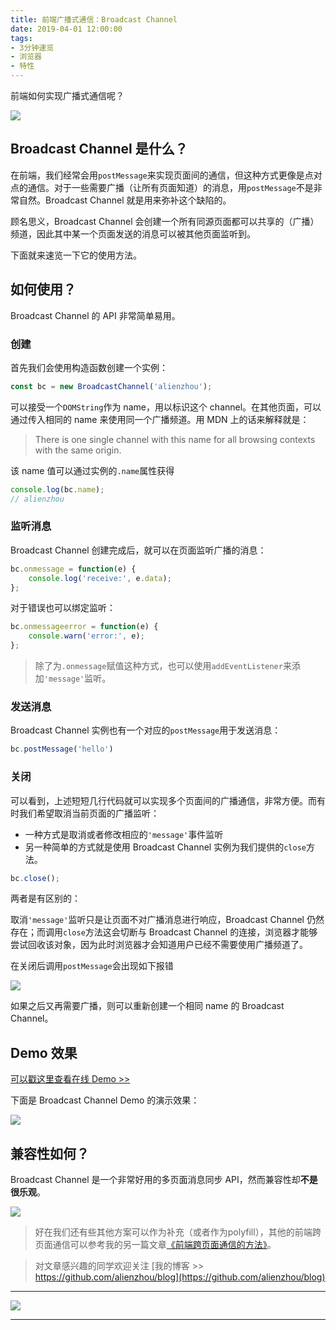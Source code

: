 ```yaml
---
title: 前端广播式通信：Broadcast Channel
date: 2019-04-01 12:00:00
tags:
- 3分钟速览
- 浏览器
- 特性
---
```


前端如何实现广播式通信呢？

![](/img/16f6f67316cf3a36.png)

<!-- more -->

## Broadcast Channel 是什么？

在前端，我们经常会用`postMessage`来实现页面间的通信，但这种方式更像是点对点的通信。对于一些需要广播（让所有页面知道）的消息，用`postMessage`不是非常自然。Broadcast Channel 就是用来弥补这个缺陷的。

顾名思义，Broadcast Channel 会创建一个所有同源页面都可以共享的（广播）频道，因此其中某一个页面发送的消息可以被其他页面监听到。

下面就来速览一下它的使用方法。

## 如何使用？

Broadcast Channel 的 API 非常简单易用。

### 创建

首先我们会使用构造函数创建一个实例：

```JavaScript
const bc = new BroadcastChannel('alienzhou');
```

可以接受一个`DOMString`作为 name，用以标识这个 channel。在其他页面，可以通过传入相同的 name 来使用同一个广播频道。用 MDN 上的话来解释就是：

> There is one single channel with this name for all browsing contexts with the same origin.

该 name 值可以通过实例的`.name`属性获得

```JavaScript
console.log(bc.name);
// alienzhou
```

### 监听消息

Broadcast Channel 创建完成后，就可以在页面监听广播的消息：

```JavaScript
bc.onmessage = function(e) {
    console.log('receive:', e.data);
};
```

对于错误也可以绑定监听：

```JavaScript
bc.onmessageerror = function(e) {
    console.warn('error:', e);
};
```

> 除了为`.onmessage`赋值这种方式，也可以使用`addEventListener`来添加`'message'`监听。

### 发送消息

Broadcast Channel 实例也有一个对应的`postMessage`用于发送消息：

```JavaScript
bc.postMessage('hello')
```

### 关闭

可以看到，上述短短几行代码就可以实现多个页面间的广播通信，非常方便。而有时我们希望取消当前页面的广播监听：
- 一种方式是取消或者修改相应的`'message'`事件监听
- 另一种简单的方式就是使用 Broadcast Channel 实例为我们提供的`close`方法。

```JavaScript
bc.close();
```

两者是有区别的：

取消`'message'`监听只是让页面不对广播消息进行响应，Broadcast Channel 仍然存在；而调用`close`方法这会切断与 Broadcast Channel 的连接，浏览器才能够尝试回收该对象，因为此时浏览器才会知道用户已经不需要使用广播频道了。

在关闭后调用`postMessage`会出现如下报错

![](/img/169d80b1620cdac9.png)

如果之后又再需要广播，则可以重新创建一个相同 name 的 Broadcast Channel。

## Demo 效果

[可以戳这里查看在线 Demo >>](https://alienzhou.github.io/broadcast-channel/)

下面是 Broadcast Channel Demo 的演示效果：

![](/img/169d8452cef80241.gif)

## 兼容性如何？

Broadcast Channel 是一个非常好用的多页面消息同步 API，然而兼容性却**不是很乐观**。

![](/img/169d80efd65b5401.png)

> 好在我们还有些其他方案可以作为补充（或者作为polyfill），其他的前端跨页面通信可以参考我的另一篇文章[《前端跨页面通信的方法》](https://juejin.im/post/5ca04406f265da30ac219ccc)。

> 对文章感兴趣的同学欢迎关注 [我的博客 >> https://github.com/alienzhou/blog](https://github.com/alienzhou/blog)

---

![](/img/16f6f67316cf3a36.png)

---